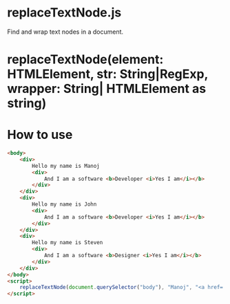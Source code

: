 replaceTextNode.js
==========

Find and wrap text nodes in a document.

replaceTextNode(element: HTMLElement, str: String|RegExp, wrapper: String| HTMLElement as string)
===============

How to use
==========

```html
<body>
    <div>
        Hello my name is Manoj
        <div>
            And I am a software <b>Developer <i>Yes I am</i></b>
        </div>
    </div>
    <div>
        Hello my name is John
        <div>
            And I am a software <b>Developer <i>Yes I am</i></b>
        </div>
    </div>
    <div>
        Hello my name is Steven
        <div>
            And I am a software <b>Designer <i>Yes I am</i></b>
        </div>
    </div>
</body>
<script>
    replaceTextNode(document.querySelector("body"), "Manoj", "<a href='manoj'>Manoj</a>")
</script>
```
